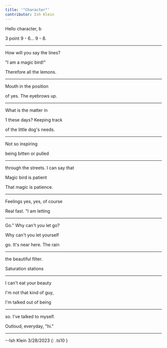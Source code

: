 ```yaml
---
title: '"Character"'
contributor: Ish Klein
---
```


Hello character, b

3 point 9 - 6... 9 - 8.

---

How will you say the lines?

"I am a magic bird!"

Therefore all the lemons.

---

Mouth in the position

of yes. The eyebrows up.

---

What is the matter in

1 these days? Keeping track

of the little dog's needs.

---

Not so inspiring

being bitten or pulled

---

through the streets. I can say that

Magic bird is patient

That magic is patience.

---

Feelings yes, yes, of course

Real fast. "I am letting

---

Go." Why can't you let go?

Why can't you let yourself

go. It's near here. The rain

---

the beautiful filter.

Saturation stations

---

I can't eat your beauty

I'm not that kind of guy,

I'm talked out of being

---

so. I've talked to myself.

Outloud, everyday, "hi."

---

--Ish Klein 3/28/2023
{: .ts10 }
